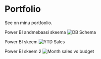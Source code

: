 # Portfolio

See on minu portfoolio.

Power  BI andmebaasi skeema
![DB Schema](https://github.com/user-attachments/assets/abfc2a29-4dae-42f6-a4f5-251b9b89e7d5)

Power BI skeem
![YTD Sales](https://github.com/user-attachments/assets/0b450226-0073-4c97-8033-cc35ec1f0b45)

Power BI skeem 2
![Month sales vs budget](https://github.com/user-attachments/assets/5ed62d42-3afd-4478-af13-df6f6c452bf9)
